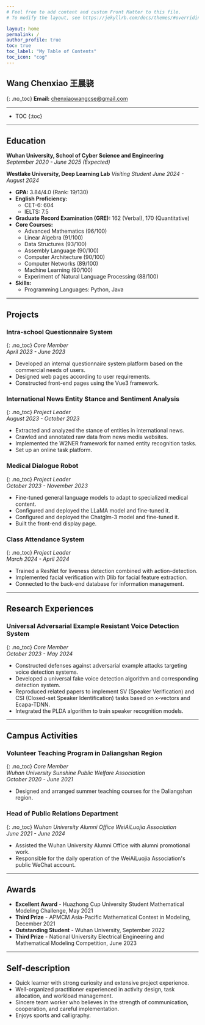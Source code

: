 ```yaml
---
# Feel free to add content and custom Front Matter to this file.
# To modify the layout, see https://jekyllrb.com/docs/themes/#overriding-theme-defaults

layout: home
permalink: /
author_profile: true
toc: true
toc_label: "My Table of Contents"
toc_icon: "cog"
---
```


## Wang Chenxiao 王晨骁
{: .no_toc}
**Email:** [chenxiaowangcse@gmail.com](mailto:chenxiaowangcse@gamil.com)

---

- TOC
{:toc}

---

## Education
**Wuhan University, School of Cyber Science and Engineering**  
*September 2020 - June 2025 (Expected)*

**Westlake University, Deep Learning Lab**
*Visiting Student*
*June 2024 - August 2024*

- **GPA:** 3.84/4.0 (Rank: 19/130)
- **English Proficiency:** 
  - CET-6: 604
  - IELTS: 7.5
- **Graduate Record Examination (GRE):** 162 (Verbal), 170 (Quantitative)
- **Core Courses:** 
  - Advanced Mathematics (96/100)
  - Linear Algebra (91/100)
  - Data Structures (93/100)
  - Assembly Language (90/100)
  - Computer Architecture (90/100)
  - Computer Networks (89/100)
  - Machine Learning (90/100)
  - Experiment of Natural Language Processing (88/100)
- **Skills:** 
  - Programming Languages: Python, Java

---

## Projects
### Intra-school Questionnaire System
{: .no_toc}
*Core Member*  
*April 2023 - June 2023*

- Developed an internal questionnaire system platform based on the commercial needs of users.
- Designed web pages according to user requirements.
- Constructed front-end pages using the Vue3 framework.

### International News Entity Stance and Sentiment Analysis
{: .no_toc}
*Project Leader*  
*August 2023 - October 2023*

- Extracted and analyzed the stance of entities in international news.
- Crawled and annotated raw data from news media websites.
- Implemented the W2NER framework for named entity recognition tasks.
- Set up an online task platform.

### Medical Dialogue Robot
{: .no_toc}
*Project Leader*  
*October 2023 - November 2023*

- Fine-tuned general language models to adapt to specialized medical content.
- Configured and deployed the LLaMA model and fine-tuned it.
- Configured and deployed the Chatglm-3 model and fine-tuned it.
- Built the front-end display page.

### Class Attendance System
{: .no_toc}
*Project Leader*  
*March 2024 - April 2024*

- Trained a ResNet for liveness detection combined with action-detection.
- Implemented facial verification with Dlib for facial feature extraction.
- Connected to the back-end database for information management.

---

## Research Experiences 
### Universal Adversarial Example Resistant Voice Detection System
{: .no_toc}
*Core Member*  
*October 2023 - May 2024*

- Constructed defenses against adversarial example attacks targeting voice detection systems.
- Developed a universal fake voice detection algorithm and corresponding detection system.
- Reproduced related papers to implement SV (Speaker Verification) and CSI (Closed-set Speaker Identification) tasks based on x-vectors and Ecapa-TDNN.
- Integrated the PLDA algorithm to train speaker recognition models.

---

## Campus Activities
### Volunteer Teaching Program in Daliangshan Region
{: .no_toc}
*Core Member*  
*Wuhan University Sunshine Public Welfare Association*  
*October 2020 - June 2021*

- Designed and arranged summer teaching courses for the Daliangshan region.

### Head of Public Relations Department
{: .no_toc}
*Wuhan University Alumni Office WeiAiLuojia Association*  
*June 2021 - June 2024*

- Assisted the Wuhan University Alumni Office with alumni promotional work.
- Responsible for the daily operation of the WeiAiLuojia Association's public WeChat account.

---

## Awards
- **Excellent Award** - Huazhong Cup University Student Mathematical Modeling Challenge, May 2021
- **Third Prize** - APMCM Asia-Pacific Mathematical Contest in Modeling, December 2021
- **Outstanding Student** - Wuhan University, September 2022
- **Third Prize** - National University Electrical Engineering and Mathematical Modeling Competition, June 2023

---
## Self-description
- Quick learner with strong curiosity and extensive project experience.
- Well-organized practitioner experienced in activity design, task allocation, and workload management.
- Sincere team worker who believes in the strength of communication, cooperation, and careful implementation.
- Enjoys sports and calligraphy.
